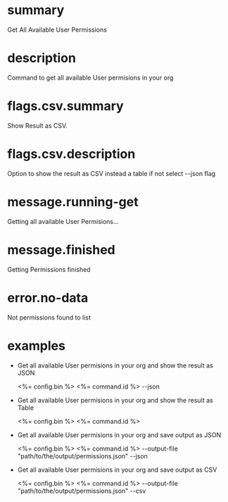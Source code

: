 # summary

Get All Available User Permissions

# description

Command to get all available User permisions in your org

# flags.csv.summary

Show Result as CSV.

# flags.csv.description

Option to show the result as CSV instead a table if not select --json flag

# message.running-get

Getting all available User Permisions...

# message.finished

Getting Permissions finished

# error.no-data

Not permissions found to list

# examples

- Get all available User permisions in your org and show the result as JSON

  <%= config.bin %> <%= command.id %> --json

- Get all available User permisions in your org and show the result as Table

  <%= config.bin %> <%= command.id %>

- Get all available User permisions in your org and save output as JSON

  <%= config.bin %> <%= command.id %> --output-file "path/to/the/output/permissions.json" --json

- Get all available User permisions in your org and save output as CSV

  <%= config.bin %> <%= command.id %> --output-file "path/to/the/output/permissions.json" --csv
